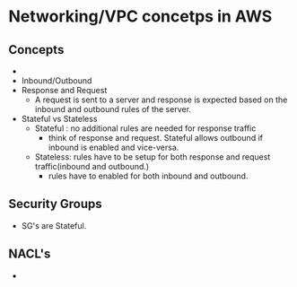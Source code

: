 # Networking/VPC concetps in AWS


## Concepts

- 
- Inbound/Outbound
- Response and Request
    - A request is sent to a server and response is expected based on the inbound and outbound rules of the server. 
- Stateful vs Stateless
    - Stateful : no additional rules are needed for response traffic
        -  think of response and request. Stateful allows outbound if inbound is enabled and vice-versa. 
    - Stateless: rules have to be setup for both response and request traffic(inbound and outbound.) 
        - rules have to enabled for both inbound and outbound.   

## Security Groups

- SG's are Stateful. 

## NACL's

- 
